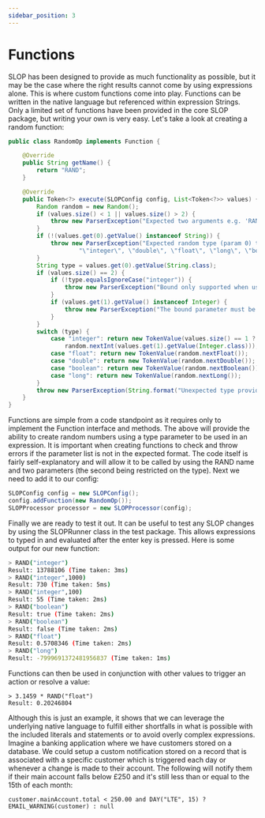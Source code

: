 ```yaml
---
sidebar_position: 3
---
```


# Functions
SLOP has been designed to provide as much functionality as possible, but it may be the case where the right results 
cannot come by using expressions alone. This is where custom functions come into play. Functions can be written in 
the native language but referenced within expression Strings. Only a limited set of functions have been provided in 
the core SLOP package, but writing your own is very easy. Let's take a look at creating a random function:

```java
public class RandomOp implements Function {

    @Override
    public String getName() {
        return "RAND";
    }

    @Override
    public Token<?> execute(SLOPConfig config, List<Token<?>> values) {
        Random random = new Random();
        if (values.size() < 1 || values.size() > 2) {
            throw new ParserException("Expected two arguments e.g. 'RAND(\"integer\", 1000)'");
        }
        if (!(values.get(0).getValue() instanceof String)) {
            throw new ParserException("Expected random type (param 0) to be a String value. Valid values are: " +
                    "\"integer\", \"double\", \"float\", \"long\", \"boolean\"");
        }
        String type = values.get(0).getValue(String.class);
        if (values.size() == 2) {
            if (!type.equalsIgnoreCase("integer")) {
                throw new ParserException("Bound only supported when using the integer type");
            }
            if (values.get(1).getValue() instanceof Integer) {
                throw new ParserException("The bound parameter must be specified as an integer");
            }
        }
        switch (type) {
            case "integer": return new TokenValue(values.size() == 1 ? random.nextInt() :
                random.nextInt(values.get(1).getValue(Integer.class)));
            case "float": return new TokenValue(random.nextFloat());
            case "double": return new TokenValue(random.nextDouble());
            case "boolean": return new TokenValue(random.nextBoolean());
            case "long": return new TokenValue(random.nextLong());
        }
        throw new ParserException(String.format("Unexpected type provided in random function '%s'", type));
    }
}
```
Functions are simple from a code standpoint as it requires only to implement the Function interface and methods.
The above will provide the ability to create random numbers using a type parameter to be used in an expression. 
It is important when creating functions to check and throw errors if the parameter list is not in the expected 
format. The code itself is fairly self-explanatory and will allow it to be called by using the RAND name and two 
parameters (the second being restricted on the type). Next we need to add it to our config:
```java
SLOPConfig config = new SLOPConfig();
config.addFunction(new RandomOp());
SLOPProcessor processor = new SLOPProcessor(config);
```
Finally we are ready to test it out. It can be useful to test any SLOP changes by using the SLOPRunner class in the 
test package. This allows expressions to typed in and evaluated after the enter key is pressed. Here is some output 
for our new function:
```bash
> RAND("integer")
Result: 13788106 (Time taken: 3ms)
> RAND("integer",1000)
Result: 730 (Time taken: 5ms)
> RAND("integer",100)
Result: 55 (Time taken: 2ms)
> RAND("boolean")
Result: true (Time taken: 2ms)
> RAND("boolean")
Result: false (Time taken: 2ms)
> RAND("float")
Result: 0.5708346 (Time taken: 2ms)
> RAND("long")
Result: -7999691372481956837 (Time taken: 1ms)
```
Functions can then be used in conjunction with other values to trigger an action or resolve a value:
```
> 3.1459 * RAND("float")
Result: 0.20246804
```
Although this is just an example, it shows that we can leverage the underlying native language to fulfill either
shortfalls in what is possible with the included literals and statements or to avoid overly complex expressions. 
Imagine a banking application where we have customers stored on a database. We could setup a custom notification 
stored on a record that is associated with a specific customer which is triggered each day or whenever a change 
is made to their account. The following will notify them if their main account falls below £250 and it's still 
less than or equal to the 15th of each month:
```
customer.mainAccount.total < 250.00 and DAY("LTE", 15) ? EMAIL_WARNING(customer) : null
```
